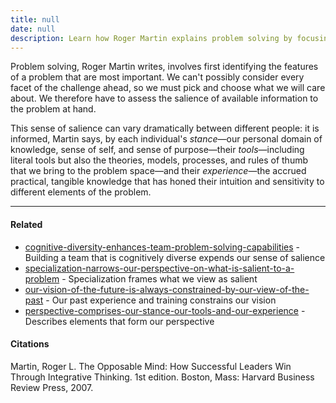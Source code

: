 ```yaml
---
title: null
date: null
description: Learn how Roger Martin explains problem solving by focusing on the most important information shaped by our stance, tools, and experience to improve decision-making and perspective.
---
```


Problem solving, Roger Martin writes, involves first identifying the features of a problem that are most important. We can't possibly consider every facet of the challenge ahead, so we must pick and choose what we will care about. We therefore have to assess the salience of available information to the problem at hand.

This sense of salience can vary dramatically between different people: it is informed, Martin says, by each individual's _stance_—our personal domain of knowledge, sense of self, and sense of purpose—their _tools_—including literal tools but also the theories, models, processes, and rules of thumb that we bring to the problem space—and their _experience_—the accrued practical, tangible knowledge that has honed their intuition and sensitivity to different elements of the problem.

---

#### Related

- [cognitive-diversity-enhances-team-problem-solving-capabilities]() - Building a team that is cognitively diverse expends our sense of salience
- [specialization-narrows-our-perspective-on-what-is-salient-to-a-problem]() - Specialization frames what we view as salient
- [our-vision-of-the-future-is-always-constrained-by-our-view-of-the-past]() - Our past experience and training constrains our vision
- [perspective-comprises-our-stance-our-tools-and-our-experience]() - Describes elements that form our perspective

#### Citations

Martin, Roger L. The Opposable Mind: How Successful Leaders Win Through Integrative Thinking. 1st edition. Boston, Mass: Harvard Business Review Press, 2007.
